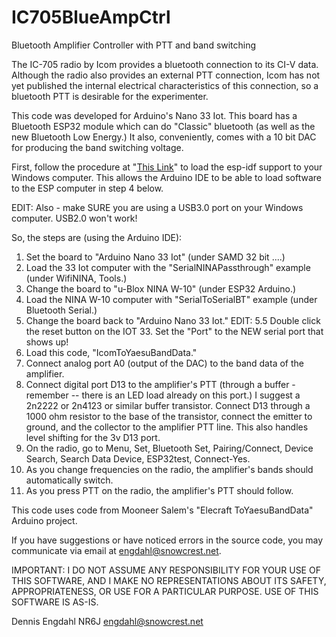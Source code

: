 # IC705BlueAmpCtrl
Bluetooth Amplifier Controller with PTT and band switching

The IC-705 radio by Icom provides a bluetooth connection to its CI-V data.  Although the radio also provides an external PTT connection, Icom has not yet published the internal electrical characteristics of this connection, so a bluetooth PTT is desirable for the experimenter.

This code was developed for Arduino's Nano 33 Iot.  This board has a Bluetooth ESP32 module which can do "Classic" bluetooth (as well as the new Bluetooth Low Energy.)  It also, conveniently, comes with a 10 bit DAC for producing the band switching voltage.

First, follow the procedure at "[This Link](https://randomnerdtutorials.com/installing-the-esp32-board-in-arduino-ide-windows-instructions/)" to load the esp-idf support to your Windows computer.  This allows the Arduino IDE to be able to load software to the ESP computer in step 4 below.

EDIT: Also - make SURE you are using a USB3.0 port on your Windows computer.  USB2.0 won't work!

So, the steps are (using the Arduino IDE):

1. Set the board to "Arduino Nano 33 Iot" (under SAMD 32 bit ....)
2.  Load the 33 Iot computer with the "SerialNINAPassthrough" example (under WifiNINA, Tools.)
3.  Change the board to "u-Blox NINA W-10" (under ESP32 Arduino.)
4.  Load the NINA W-10 computer with "SerialToSerialBT" example (under Bluetooth Serial.)
5. Change the board back to "Arduino Nano 33 Iot."
EDIT: 5.5 Double click the reset button on the IOT 33.  Set the "Port" to the NEW serial port that shows up!
6. Load this code, "IcomToYaesuBandData."
7. Connect analog port A0 (output of the DAC) to the band data of the amplifier.
8. Connect digital port D13 to the amplifier's PTT (through a buffer - remember -- there is an LED load already on this port.)
I suggest a 2n2222 or 2n4123 or similar buffer transistor.  Connect D13 through a 1000 ohm resistor to the base of the transistor,
connect the emitter to ground, and the collector to the amplifier PTT line.  This also handles level shifting for the 3v D13 port.
9. On the radio, go to Menu, Set, Bluetooth Set, Pairing/Connect, Device Search, Search Data Device, ESP32test, Connect-Yes.
10.  As you change frequencies on the radio, the amplifier's bands should automatically switch.
11.  As you press PTT on the radio, the amplifier's PTT should follow.

This code uses code from Mooneer Salem's "Elecraft ToYaesuBandData" Arduino project.

If you have suggestions or have noticed errors in the source code, you may communicate via email at engdahl@snowcrest.net.

IMPORTANT: I DO NOT ASSUME ANY RESPONSIBILITY FOR YOUR USE OF THIS SOFTWARE, AND I MAKE NO REPRESENTATIONS ABOUT ITS SAFETY, APPROPRIATENESS, OR USE FOR A PARTICULAR PURPOSE.  USE OF THIS SOFTWARE IS AS-IS.

Dennis Engdahl
NR6J
engdahl@snowcrest.net

